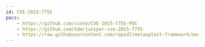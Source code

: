 ```yaml
---
id: CVE-2015-7755
pocs:
    - https://github.com/cinno/CVE-2015-7755-POC
    - https://github.com/hdm/juniper-cve-2015-7755
    - https://raw.githubusercontent.com/rapid7/metasploit-framework/master/modules/auxiliary/scanner/ssh/juniper_backdoor.rb
---
```

